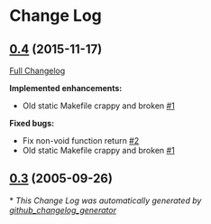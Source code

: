 # Change Log

## [0.4](https://github.com/sarnold/medians-1D/tree/0.4) (2015-11-17)
[Full Changelog](https://github.com/sarnold/medians-1D/compare/0.3...0.4)

**Implemented enhancements:**

- Old static Makefile crappy and broken [\#1](https://github.com/sarnold/medians-1D/issues/1)

**Fixed bugs:**

- Fix non-void function return [\#2](https://github.com/sarnold/medians-1D/issues/2)
- Old static Makefile crappy and broken [\#1](https://github.com/sarnold/medians-1D/issues/1)

## [0.3](https://github.com/sarnold/medians-1D/tree/0.3) (2005-09-26)


\* *This Change Log was automatically generated by [github_changelog_generator](https://github.com/skywinder/Github-Changelog-Generator)*